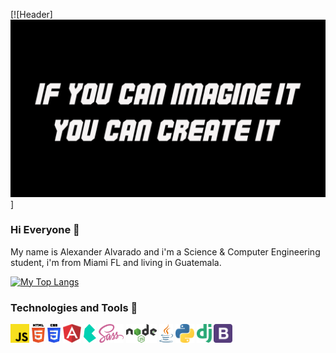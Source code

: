 
[![Header]<img src="./lg/NewProyect.png"> ]


### Hi Everyone 👋
My name is Alexander Alvarado and i'm a Science & Computer Engineering student, i'm from Miami FL and living in Guatemala.

[![My Top Langs](https://github-readme-stats.vercel.app/api/top-langs/?username=Alex4191-usac&layout=compact)](https://github.com/Alex4191-usac/github-readme-stats)

### Technologies and Tools :hammer: 
<span>
<img src="./lg/javascript.svg" height="30px">  
<img src="./lg/html-5.svg" height="30px">
<img src="./lg/css-3.svg" height="30px">
<img src="./lg/angular-icon.svg" height="30px">
<img src="./lg/bulma.svg" height="30px">
<img src="./lg/sass.svg" height="30px">
<img src="./lg/nodejs.svg" height="30px">
<img src="./lg/java.svg" height="30px">
<img src="./lg/python.svg" height="30px">
<img src="./lg/django.svg" height="30px">
<img src="./lg/bootstrap.svg" height="30px">
<span>
<!--
**Alex4191-usac/Alex4191-usac** is a ✨ _special_ ✨ repository because its `README.md` (this file) appears on your GitHub profile.

Here are some ideas to get you started:

- 🔭 I’m currently working on ...
- 🌱 I’m currently learning ...
- 👯 I’m looking to collaborate on ...
- 🤔 I’m looking for help with ...

- 📫 How to reach me: ...
- 😄 Pronouns: ...
- ⚡ Fun fact: ...
-->
